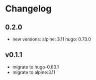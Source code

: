 # Changelog

## 0.2.0

- new versions:
    alpine: 3.11
    hugo: 0.73.0

## v0.1.1

- migrate to hugo-0.60.1
- migrate to alpine:3.11

